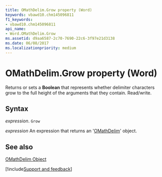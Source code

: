 ```yaml
---
title: OMathDelim.Grow property (Word)
keywords: vbawd10.chm145096811
f1_keywords:
- vbawd10.chm145096811
api_name:
- Word.OMathDelim.Grow
ms.assetid: d9aa6587-2c70-7690-22c6-3f97e21d3138
ms.date: 06/08/2017
ms.localizationpriority: medium
---
```



# OMathDelim.Grow property (Word)

Returns or sets a **Boolean** that represents whether delimiter characters grow to the full height of the arguments that they contain. Read/write.


## Syntax

_expression_. `Grow`

 _expression_ An expression that returns an '[OMathDelim](Word.OMathDelim.md)' object.


## See also


[OMathDelim Object](Word.OMathDelim.md)

[!include[Support and feedback](~/includes/feedback-boilerplate.md)]